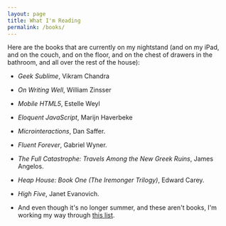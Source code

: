 ```yaml
---
layout: page
title: What I'm Reading
permalink: /books/
---
```


Here are the books that are currently on my nightstand (and on my iPad, and on the couch, and on the floor, and on the chest of drawers in the bathroom, and all over the rest of the house):

* *Geek Sublime*, Vikram Chandra

* *On Writing Well*, William Zinsser

* *Mobile HTML5*, Estelle Weyl

* *Eloquent JavaScript*, Marijn Haverbeke

* *Microinteractions*, Dan Saffer.

* *Fluent Forever*, Gabriel Wyner.

* *The Full Catastrophe: Travels Among the New Greek Ruins*, James Angelos.

* *Heap House: Book One (The Iremonger Trilogy)*, Edward Carey.

* *High Five*, Janet Evanovich.

* And even though it's no longer summer, and these aren't books, I'm working my way through [this list](http://alistapart.com/article/summer-reading-issue-2015).
